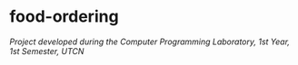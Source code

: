 # food-ordering
*Project developed during the Computer Programming Laboratory, 1st Year, 1st Semester, UTCN*
